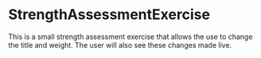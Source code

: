 # StrengthAssessmentExercise

This is a small strength assessment exercise that allows the use to change the title and weight. The user will also see these changes made live.
